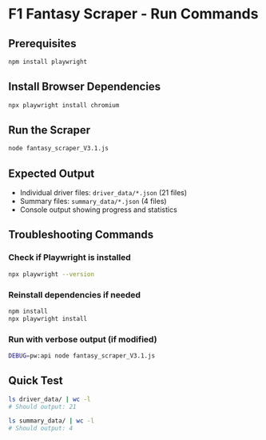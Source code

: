 # F1 Fantasy Scraper - Run Commands

## Prerequisites
```bash
npm install playwright
```

## Install Browser Dependencies
```bash
npx playwright install chromium
```

## Run the Scraper
```bash
node fantasy_scraper_V3.1.js
```

## Expected Output
- Individual driver files: `driver_data/*.json` (21 files)
- Summary files: `summary_data/*.json` (4 files)
- Console output showing progress and statistics

## Troubleshooting Commands

### Check if Playwright is installed
```bash
npx playwright --version
```

### Reinstall dependencies if needed
```bash
npm install
npx playwright install
```

### Run with verbose output (if modified)
```bash
DEBUG=pw:api node fantasy_scraper_V3.1.js
```

## Quick Test
```bash
ls driver_data/ | wc -l
# Should output: 21

ls summary_data/ | wc -l  
# Should output: 4
```